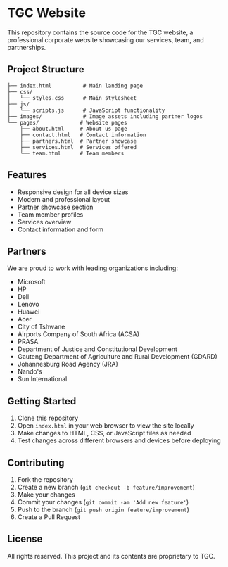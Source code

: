 # TGC Website

This repository contains the source code for the TGC website, a professional corporate website showcasing our services, team, and partnerships.

## Project Structure

```
├── index.html          # Main landing page
├── css/
│   └── styles.css      # Main stylesheet
├── js/
│   └── scripts.js      # JavaScript functionality
├── images/             # Image assets including partner logos
└── pages/             # Website pages
    ├── about.html     # About us page
    ├── contact.html   # Contact information
    ├── partners.html  # Partner showcase
    ├── services.html  # Services offered
    └── team.html      # Team members
```

## Features

- Responsive design for all device sizes
- Modern and professional layout
- Partner showcase section
- Team member profiles
- Services overview
- Contact information and form

## Partners

We are proud to work with leading organizations including:
- Microsoft
- HP
- Dell
- Lenovo
- Huawei
- Acer
- City of Tshwane
- Airports Company of South Africa (ACSA)
- PRASA
- Department of Justice and Constitutional Development
- Gauteng Department of Agriculture and Rural Development (GDARD)
- Johannesburg Road Agency (JRA)
- Nando's
- Sun International

## Getting Started

1. Clone this repository
2. Open `index.html` in your web browser to view the site locally
3. Make changes to HTML, CSS, or JavaScript files as needed
4. Test changes across different browsers and devices before deploying

## Contributing

1. Fork the repository
2. Create a new branch (`git checkout -b feature/improvement`)
3. Make your changes
4. Commit your changes (`git commit -am 'Add new feature'`)
5. Push to the branch (`git push origin feature/improvement`)
6. Create a Pull Request

## License

All rights reserved. This project and its contents are proprietary to TGC.